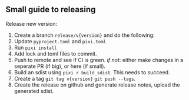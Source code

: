 ## Small guide to releasing

Release new version:

1. Create a branch `release/v{version}` and do the following:
2. Update `pyproject.toml` and `pixi.toml`
3. Run `pixi install`
4. Add lock and toml files to commit. 
5. Push to remote and see if CI is green. *if not*: either make changes in a seperate PR (if big), or here (if small).
6. Build an sdist using `pixi r build_sdist`. This needs to succeed.
7. Create a tag `git tag v{version}` `git push --tags`.
8. Create the release on github and generate release notes, upload the generated sdist.
